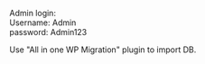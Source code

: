 Admin login:</br>
Username: Admin </br>
password: Admin123 </br>

Use "All in one WP Migration" plugin to import DB.
